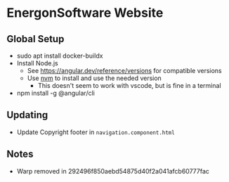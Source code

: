 # EnergonSoftware Website

## Global Setup

* sudo apt install docker-buildx
* Install Node.js
  * See https://angular.dev/reference/versions for compatible versions
  * Use [nvm](https://github.com/nvm-sh/nvm) to install and use the needed version
    * This doesn't seem to work with vscode, but is fine in a terminal
* npm install -g @angular/cli

## Updating

* Update Copyright footer in `navigation.component.html`

## Notes

* Warp removed in 292496f850aebd54875d40f2a041afcb60777fac
